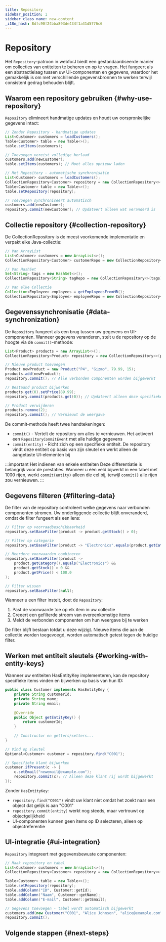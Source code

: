 ```yaml
---
title: Repository
sidebar_position: 1
sidebar_class_name: new-content
_i18n_hash: 8dfc90f24bba893de434f1a41d5776c6
---
```

<!-- vale off -->
# Repository <DocChip chip='since' label='24.00' />
<!-- vale on -->

Het `Repository`-patroon in webforJ biedt een gestandaardiseerde manier om collecties van entiteiten te beheren en op te vragen. Het fungeert als een abstractielaag tussen uw UI-componenten en gegevens, waardoor het gemakkelijk is om met verschillende gegevensbronnen te werken terwijl consistent gedrag behouden blijft.

## Waarom een repository gebruiken {#why-use-repository}

`Repository` elimineert handmatige updates en houdt uw oorspronkelijke gegevens intact:

```java
// Zonder Repository - handmatige updates
List<Customer> customers = loadCustomers();
Table<Customer> table = new Table<>();
table.setItems(customers);

// Toevoegen vereist volledige herlaad
customers.add(newCustomer);
table.setItems(customers); // Moet alles opnieuw laden
```

```java
// Met Repository - automatische synchronisatie
List<Customer> customers = loadCustomers();
CollectionRepository<Customer> repository = new CollectionRepository<>(customers);
Table<Customer> table = new Table<>();
table.setRepository(repository);

// Toevoegen synchroniseert automatisch
customers.add(newCustomer);
repository.commit(newCustomer); // Updateert alleen wat veranderd is
```

## Collectie repository {#collection-repository}

De <JavadocLink type="data" location="com/webforj/data/repository/CollectionRepository" code="true">CollectionRepository</JavadocLink> is de meest voorkomende implementatie en verpakt elke Java-collectie:

```java
// Van ArrayList
List<Customer> customers = new ArrayList<>();
CollectionRepository<Customer> customerRepo = new CollectionRepository<>(customers);

// Van HashSet  
Set<String> tags = new HashSet<>();
CollectionRepository<String> tagRepo = new CollectionRepository<>(tags);

// Van elke Collectie
Collection<Employee> employees = getEmployeesFromHR();
CollectionRepository<Employee> employeeRepo = new CollectionRepository<>(employees);
```

## Gegevenssynchronisatie {#data-synchronization}

De `Repository` fungeert als een brug tussen uw gegevens en UI-componenten. Wanneer gegevens veranderen, stelt u de repository op de hoogte via de `commit()`-methode:

```java
List<Product> products = new ArrayList<>();
CollectionRepository<Product> repository = new CollectionRepository<>(products);

// Nieuwe product toevoegen
Product newProduct = new Product("P4", "Gizmo", 79.99, 15);
products.add(newProduct);
repository.commit(); // Alle verbonden componenten worden bijgewerkt

// Bestaand product bijwerken  
products.get(0).setPrice(89.99);
repository.commit(products.get(0)); // Updateert alleen deze specifieke rij

// Product verwijderen
products.remove(2);
repository.commit(); // Vernieuwt de weergave
```

De commit-methode heeft twee handtekeningen:
- `commit()` - Vertelt de repository om alles te vernieuwen. Het activeert een `RepositoryCommitEvent` met alle huidige gegevens
- `commit(entity)` - Richt zich op een specifieke entiteit. De repository vindt deze entiteit op basis van zijn sleutel en werkt alleen de aangetaste UI-elementen bij

:::important Het indienen van enkele entiteiten
Deze differentiatie is belangrijk voor de prestaties. Wanneer u één veld bijwerkt in een tabel met 1000 rijen, werkt `commit(entity)` alleen die cel bij, terwijl `commit()` alle rijen zou vernieuwen.
:::

## Gegevens filteren {#filtering-data}

De filter van de repository controleert welke gegevens naar verbonden componenten stromen. Uw onderliggende collectie blijft onveranderd, omdat de filter fungeert als een lens:

```java
// Filter op voorraadbeschikbaarheid
repository.setBaseFilter(product -> product.getStock() > 0);

// Filter op categorie
repository.setBaseFilter(product -> "Electronics".equals(product.getCategory()));

// Meerdere voorwaarden combineren
repository.setBaseFilter(product -> 
    product.getCategory().equals("Electronics") && 
    product.getStock() > 0 && 
    product.getPrice() < 100.0
);

// Filter wissen
repository.setBaseFilter(null);
```

Wanneer u een filter instelt, doet de `Repository`:
1. Past de voorwaarde toe op elk item in uw collectie
2. Creeert een gefilterde stroom van overeenkomstige items
3. Meldt de verbonden componenten om hun weergave bij te werken

De filter blijft bestaan totdat u deze wijzigt. Nieuwe items die aan de collectie worden toegevoegd, worden automatisch getest tegen de huidige filter.

## Werken met entiteit sleutels {#working-with-entity-keys}

Wanneer uw entiteiten <JavadocLink type="data" location="com/webforj/data/HasEntityKey" code="true">HasEntityKey</JavadocLink> implementeren, kan de repository specifieke items vinden en bijwerken op basis van hun ID:

```java
public class Customer implements HasEntityKey {
    private String customerId;
    private String name;
    private String email;
    
    @Override
    public Object getEntityKey() {
        return customerId;
    }
    
    // Constructor en getters/setters...
}

// Vind op sleutel
Optional<Customer> customer = repository.find("C001");

// Specifieke klant bijwerken
customer.ifPresent(c -> {
    c.setEmail("newemail@example.com");
    repository.commit(c); // Alleen deze klant rij wordt bijgewerkt
});
```

Zonder `HasEntityKey`:
- `repository.find("C001")` vindt uw klant niet omdat het zoekt naar een object dat gelijk is aan "C001"
- `repository.commit(entity)` werkt nog steeds, maar vertrouwt op objectgelijkheid
- UI-componenten kunnen geen items op ID selecteren, alleen op objectreferentie

## UI-integratie {#ui-integration}

`Repository` integreert met gegevensbewuste componenten:

```java
// Maak repository en tabel
List<Customer> customers = new ArrayList<>();
CollectionRepository<Customer> repository = new CollectionRepository<>(customers);

Table<Customer> table = new Table<>();
table.setRepository(repository);
table.addColumn("ID", Customer::getId);
table.addColumn("Naam", Customer::getName);
table.addColumn("E-mail", Customer::getEmail);

// Gegevens toevoegen - tabel wordt automatisch bijgewerkt
customers.add(new Customer("C001", "Alice Johnson", "alice@example.com"));
repository.commit();
```

## Volgende stappen {#next-steps}

<DocCardList className="topics-section" />
